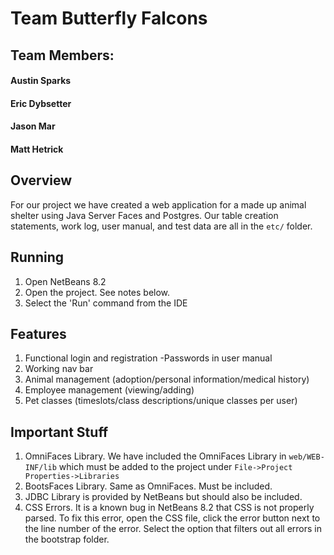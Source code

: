
# Team Butterfly Falcons
## Team Members:
#### Austin Sparks
#### Eric Dybsetter
#### Jason Mar
#### Matt Hetrick

## Overview
For our project we have created a web application for a made up animal shelter 
using Java Server Faces and Postgres. Our table creation statements, work log, 
user manual, and test data are all in the ```etc/``` folder.

## Running
1. Open NetBeans 8.2
2. Open the project. See notes below.
3. Select the 'Run' command from the IDE

## Features
1. Functional login and registration
-Passwords in user manual
2. Working nav bar
3. Animal management (adoption/personal information/medical history)
4. Employee management (viewing/adding)
5. Pet classes (timeslots/class descriptions/unique classes per user)

## Important Stuff
1. OmniFaces Library. We have included the OmniFaces Library in ```web/WEB-INF/lib```
   which must be added to the project under ```File->Project Properties->Libraries```
2. BootsFaces Library. Same as OmniFaces. Must be included.
3. JDBC Library is provided by NetBeans but should also be included.
4. CSS Errors. It is a known bug in NetBeans 8.2 that CSS is not properly parsed.
   To fix this error, open the CSS file, click the error button next to the line
   number of the error. Select the option that filters out all errors in the bootstrap
   folder.
